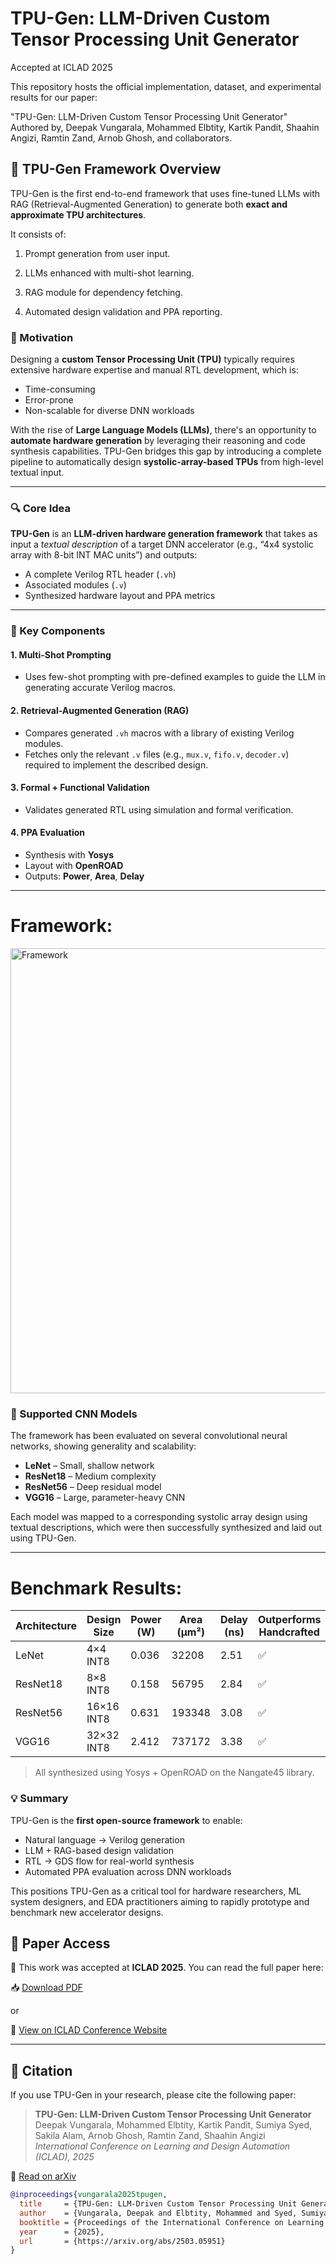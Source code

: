 # TPU-Gen: LLM-Driven Custom Tensor Processing Unit Generator

Accepted at ICLAD 2025

This repository hosts the official implementation, dataset, and experimental results for our paper:

"TPU-Gen: LLM-Driven Custom Tensor Processing Unit Generator" 
Authored by, Deepak Vungarala, Mohammed Elbtity, Kartik Pandit, Shaahin Angizi, Ramtin Zand, Arnob Ghosh, and collaborators.



## 🧠 TPU-Gen Framework Overview

TPU-Gen is the first end-to-end framework that uses fine-tuned LLMs with RAG (Retrieval-Augmented Generation) to generate both **exact and approximate TPU architectures**.

It consists of:

1. Prompt generation from user input.

2. LLMs enhanced with multi-shot learning.

3. RAG module for dependency fetching.

4. Automated design validation and PPA reporting.

### 📌 Motivation

Designing a **custom Tensor Processing Unit (TPU)** typically requires extensive hardware expertise and manual RTL development, which is:
- Time-consuming
- Error-prone
- Non-scalable for diverse DNN workloads

With the rise of **Large Language Models (LLMs)**, there's an opportunity to **automate hardware generation** by leveraging their reasoning and code synthesis capabilities. TPU-Gen bridges this gap by introducing a complete pipeline to automatically design **systolic-array-based TPUs** from high-level textual input.

---

### 🔍 Core Idea

**TPU-Gen** is an **LLM-driven hardware generation framework** that takes as input a *textual description* of a target DNN accelerator (e.g., “4x4 systolic array with 8-bit INT MAC units”) and outputs:
- A complete Verilog RTL header (`.vh`)
- Associated modules (`.v`)
- Synthesized hardware layout and PPA metrics

---

### 🔧 Key Components

#### 1. **Multi-Shot Prompting**
- Uses few-shot prompting with pre-defined examples to guide the LLM in generating accurate Verilog macros.

#### 2. **Retrieval-Augmented Generation (RAG)**
- Compares generated `.vh` macros with a library of existing Verilog modules.
- Fetches only the relevant `.v` files (e.g., `mux.v`, `fifo.v`, `decoder.v`) required to implement the described design.

#### 3. **Formal + Functional Validation**
- Validates generated RTL using simulation and formal verification.

#### 4. **PPA Evaluation**
- Synthesis with **Yosys**
- Layout with **OpenROAD**
- Outputs: **Power**, **Area**, **Delay**

---
# Framework:

<img width="712" alt="Framework" src="https://github.com/user-attachments/assets/b357482f-a1f4-4af8-96b1-ea663593c258" />


### 🧪 Supported CNN Models

The framework has been evaluated on several convolutional neural networks, showing generality and scalability:

- **LeNet** – Small, shallow network
- **ResNet18** – Medium complexity
- **ResNet56** – Deep residual model
- **VGG16** – Large, parameter-heavy CNN

Each model was mapped to a corresponding systolic array design using textual descriptions, which were then successfully synthesized and laid out using TPU-Gen.

---
# Benchmark Results:

| Architecture | Design Size | Power (W) | Area (µm²) | Delay (ns) | Outperforms Handcrafted |
|--------------|--------------|-----------|-------------|-------------|---------------------------|
| LeNet        | 4×4 INT8     | 0.036     | 32208       | 2.51        | ✅                        |
| ResNet18     | 8×8 INT8     | 0.158     | 56795       | 2.84        | ✅                        |
| ResNet56     | 16×16 INT8   | 0.631     | 193348      | 3.08        | ✅                        |
| VGG16        | 32×32 INT8   | 2.412     | 737172      | 3.38        | ✅                        |

> All synthesized using Yosys + OpenROAD on the Nangate45 library.


### 💡 Summary

TPU-Gen is the **first open-source framework** to enable:

- Natural language → Verilog generation
- LLM + RAG-based design validation
- RTL → GDS flow for real-world synthesis
- Automated PPA evaluation across DNN workloads

This positions TPU-Gen as a critical tool for hardware researchers, ML system designers, and EDA practitioners aiming to rapidly prototype and benchmark new accelerator designs.

## 📄 Paper Access

📝 This work was accepted at **ICLAD 2025**. You can read the full paper here:

📥 [Download PDF](https://arxiv.org/pdf/2503.05951)

or

🔗 [View on ICLAD Conference Website](https://iclad.ai/accepted-papers)

---

## 📄 Citation

If you use TPU-Gen in your research, please cite the following paper:

> **TPU-Gen: LLM-Driven Custom Tensor Processing Unit Generator**  
> Deepak Vungarala, Mohammed Elbtity, Kartik Pandit, Sumiya Syed, Sakila Alam, Arnob Ghosh, Ramtin Zand, Shaahin Angizi  
> *International Conference on Learning and Design Automation (ICLAD), 2025*

📄 [Read on arXiv](https://arxiv.org/abs/2503.05951)

```bibtex
@inproceedings{vungarala2025tpugen,
  title     = {TPU-Gen: LLM-Driven Custom Tensor Processing Unit Generator},
  author    = {Vungarala, Deepak and Elbtity, Mohammed and Syed, Sumiya and Alam, Sakila and Pandit, Kartik and Ghosh, Arnob and Zand, Ramtin and Angizi, Shaahin},
  booktitle = {Proceedings of the International Conference on Learning and Design Automation (ICLAD)},
  year      = {2025},
  url       = {https://arxiv.org/abs/2503.05951}
}


